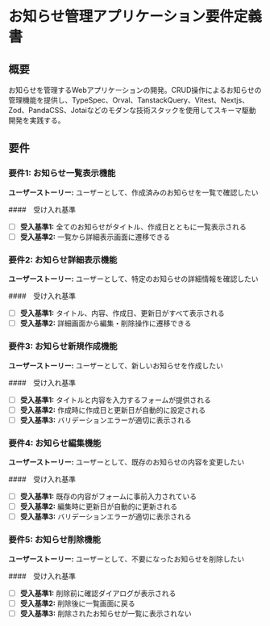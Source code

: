 # お知らせ管理アプリケーション要件定義書

## 概要
お知らせを管理するWebアプリケーションの開発。CRUD操作によるお知らせの管理機能を提供し、TypeSpec、Orval、TanstackQuery、Vitest、Nextjs、Zod、PandaCSS、Jotaiなどのモダンな技術スタックを使用してスキーマ駆動開発を実践する。


## 要件

### 要件1: お知らせ一覧表示機能

**ユーザーストーリー:** ユーザーとして、作成済みのお知らせを一覧で確認したい

####　受け入れ基準
- [ ] **受入基準1:** 全てのお知らせがタイトル、作成日とともに一覧表示される
- [ ] **受入基準2:** 一覧から詳細表示画面に遷移できる

### 要件2: お知らせ詳細表示機能

**ユーザーストーリー:** ユーザーとして、特定のお知らせの詳細情報を確認したい

####　受け入れ基準
- [ ] **受入基準1:** タイトル、内容、作成日、更新日がすべて表示される
- [ ] **受入基準2:** 詳細画面から編集・削除操作に遷移できる

### 要件3: お知らせ新規作成機能

**ユーザーストーリー:** ユーザーとして、新しいお知らせを作成したい

####　受け入れ基準
- [ ] **受入基準1:** タイトルと内容を入力するフォームが提供される
- [ ] **受入基準2:** 作成時に作成日と更新日が自動的に設定される
- [ ] **受入基準3:** バリデーションエラーが適切に表示される

### 要件4: お知らせ編集機能

**ユーザーストーリー:** ユーザーとして、既存のお知らせの内容を変更したい

####　受け入れ基準
- [ ] **受入基準1:** 既存の内容がフォームに事前入力されている
- [ ] **受入基準2:** 編集時に更新日が自動的に更新される
- [ ] **受入基準3:** バリデーションエラーが適切に表示される

### 要件5: お知らせ削除機能

**ユーザーストーリー:** ユーザーとして、不要になったお知らせを削除したい

####　受け入れ基準
- [ ] **受入基準1:** 削除前に確認ダイアログが表示される
- [ ] **受入基準2:** 削除後に一覧画面に戻る
- [ ] **受入基準3:** 削除されたお知らせが一覧に表示されない